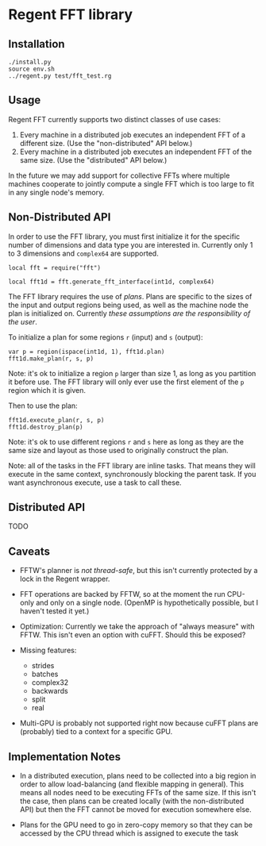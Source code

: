 # Regent FFT library

## Installation

```
./install.py
source env.sh
../regent.py test/fft_test.rg
```

## Usage

Regent FFT currently supports two distinct classes of use cases:

 1. Every machine in a distributed job executes an independent FFT of a different size. (Use the "non-distributed" API below.)
 2. Every machine in a distributed job executes an independent FFT of the same size. (Use the "distributed" API below.)

In the future we may add support for collective FFTs where multiple
machines cooperate to jointly compute a single FFT which is too large
to fit in any single node's memory.

## Non-Distributed API

In order to use the FFT library, you must first initialize it for the
specific number of dimensions and data type you are interested
in. Currently only 1 to 3 dimensions and `complex64` are supported.

```
local fft = require("fft")

local fft1d = fft.generate_fft_interface(int1d, complex64)
```

The FFT library requires the use of *plans*. Plans are specific to the
sizes of the input and output regions being used, as well as the
machine node the plan is initialized on. Currently *these assumptions
are the responsibility of the user*.

To initialize a plan for some regions `r` (input) and `s` (output):

```
var p = region(ispace(int1d, 1), fft1d.plan)
fft1d.make_plan(r, s, p)
```

Note: it's ok to initialize a region `p` larger than size 1, as long
as you partition it before use. The FFT library will only ever use the
first element of the `p` region which it is given.

Then to use the plan:

```
fft1d.execute_plan(r, s, p)
fft1d.destroy_plan(p)
```

Note: it's ok to use different regions `r` and `s` here as long as
they are the same size and layout as those used to originally
construct the plan.

Note: all of the tasks in the FFT library are inline tasks. That means
they will execute in the same context, synchronously blocking the
parent task. If you want asynchronous execute, use a task to call
these.

## Distributed API

TODO

## Caveats

  * FFTW's planner is *not thread-safe*, but this isn't currently
    protected by a lock in the Regent wrapper.

  * FFT operations are backed by FFTW, so at the moment the run
    CPU-only and only on a single node. (OpenMP is hypothetically
    possible, but I haven't tested it yet.)

  * Optimization: Currently we take the approach of "always measure"
    with FFTW. This isn't even an option with cuFFT. Should this be
    exposed?

  * Missing features:
      * strides
      * batches
      * complex32
      * backwards
      * split
      * real

  * Multi-GPU is probably not supported right now because cuFFT plans
    are (probably) tied to a context for a specific GPU.

## Implementation Notes

  * In a distributed execution, plans need to be collected into a big
    region in order to allow load-balancing (and flexible mapping in
    general). This means all nodes need to be executing FFTs of the
    same size. If this isn't the case, then plans can be created
    locally (with the non-distributed API) but then the FFT cannot be
    moved for execution somewhere else.

  * Plans for the GPU need to go in zero-copy memory so that they can
    be accessed by the CPU thread which is assigned to execute the
    task
